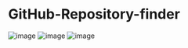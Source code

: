 # GitHub-Repository-finder
![image](https://github.com/user-attachments/assets/32b7e600-8b9b-48ef-b0de-c5776642b077)
![image](https://github.com/user-attachments/assets/8792187d-d0a5-4d54-8ac4-bc0c8deabe14)
![image](https://github.com/user-attachments/assets/50e2be4a-d6a9-40b7-b4b8-43b7dab3cdfd)
